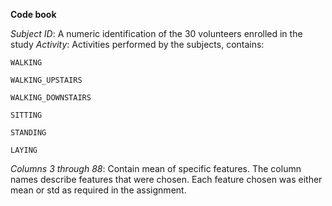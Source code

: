 **Code book** 

*Subject ID*: A numeric identification of the 30 volunteers enrolled in the study
*Activity*: Activities performed by the subjects, contains:
	
	WALKING 
	
	WALKING_UPSTAIRS
	
	WALKING_DOWNSTAIRS

	SITTING

	STANDING

	LAYING

*Columns 3 through 88*: Contain mean of specific features. The column names describe 
	features that were chosen. Each feature chosen was either mean or std as required
	in the assignment. 
